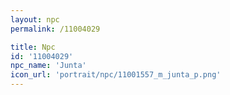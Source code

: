 ```yaml
---
layout: npc
permalink: /11004029

title: Npc
id: '11004029'
npc_name: 'Junta'
icon_url: 'portrait/npc/11001557_m_junta_p.png'
---
```

